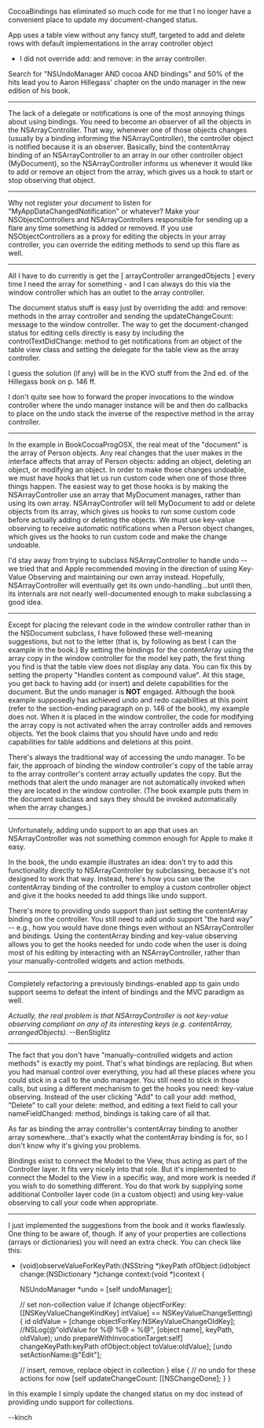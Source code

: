 CocoaBindings has eliminated so much code for me that I no longer have a convenient place to update my document-changed status.

App uses a table view without any fancy stuff, targeted to add and delete rows with default implementations in the array controller object
- I did not override add: and remove: in the array controller.

Search for "NSUndoManager AND cocoa AND bindings" and 50% of the hits lead you to Aaron Hillegass' chapter on the undo manager in the new edition of his book.

----

The lack of a delegate or notifications is one of the most annoying things about using bindings. You need to become an observer of all the objects in the NSArrayController. That way, whenever one of those objects changes (usually by a binding informing the NSArrayController), the controller object is notified because it is an observer. Basically, bind the contentArray binding of an NSArrayController to an array in our other controller object (MyDocument), so the NSArrayController informs us whenever it would like to add or remove an object from the array, which gives us a hook to start or stop observing that object.

----

Why not register your *document* to listen for "MyAppDataChangedNotification" or whatever? Make your NSObjectControllers and NSArrayControllers responsible for sending up a flare any time something is added or removed. If you use NSObjectControllers as a proxy for editing the objects in your array controller, you can override the editing methods to send up this flare as well.

----

All I have to do currently is get the [ arrayController arrangedObjects ] every time I need the array for something - and I can always do this via the window controller which has an outlet to the array controller.

The document status stuff is easy just by overriding the add: and remove: methods in the array controller and sending the updateChangeCount: message to the window controller. The way to get the document-changed status for editing cells directly is easy by including the controlTextDidChange: method to get notifications from an object of the table view class and setting the delegate for the table view as the array controller.

I guess the solution (if any) will be in the KVO stuff from the 2nd ed. of the Hillegass book on p. 146 ff.

I don't quite see how to forward the proper invocations to the window controller where the undo manager instance will be and then do callbacks to place on the undo stack the inverse of the respective method in the array controller.

----

In the example in BookCocoaProgOSX, the real meat of the "document" is the array of Person objects. Any real changes that the user makes in the interface affects that array of Person objects: adding an object, deleting an object, or modifying an object. In order to make those changes undoable, we must have hooks that let us run custom code when one of those three things happen. The easiest way to get those hooks is by making the NSArrayController use an array that MyDocument manages, rather than using its own array. NSArrayController will tell MyDocument to add or delete objects from its array, which gives us hooks to run some custom code before actually adding or deleting the objects. We must use key-value observing to receive automatic notifications when a Person object changes, which gives us the hooks to run custom code and make the change undoable.

I'd stay away from trying to subclass NSArrayController to handle undo -- we tried that and  Apple recommended moving in the direction of using Key-Value Observing and maintaining our own array instead. Hopefully, NSArrayController will eventually get its own undo-handling...but until then, its internals are not nearly well-documented enough to make subclassing a good idea.

----

Except for placing the relevant code in the window controller rather than in the NSDocument subclass, I have followed these well-meaning suggestions, but not to the letter (that is, by following as best I can the example in the book.) By setting the bindings for the contentArray using the array copy in the window controller for the model key path, the first thing you find is that the table view does not display any data. You can fix this by setting the property "Handles content as compound value". At this stage, you get back to having add (or insert) and delete capabilities for the document. But the undo manager is **NOT** engaged. Although the book example supposedly has achieved undo and redo capabilities at this point (refer to the section-ending paragraph on p. 146 of the book), my example does not. When it is placed in the window controller, the code for modifying the array copy is not activated when the array controller adds and removes objects. Yet the book claims that you should have undo and redo capabilities for table additions and deletions at this point.

There's always the traditional way of accessing the undo manager. To be fair, the approach of binding the window controller's copy of the table array to the array controller's content array actually updates the copy. But the methods that alert the undo manager are not automatically invoked when they are located in the window controller. (The book example puts them in the document subclass and says they should be invoked automatically when the array changes.)

----

Unfortunately, adding undo support to an app that uses an NSArrayController was not something common enough for Apple to make it easy.

In the book, the undo example illustrates an idea: don't try to add this functionality directly to NSArrayController by subclassing, because it's not designed to work that way. Instead, here's how you can use the contentArray binding of the controller to employ a custom controller object and give it the hooks needed to add things like undo support.

There's more to providing undo support than just setting the contentArray binding on the controller. You still need to add undo support "the hard way" -- e.g., how you would have done things even without an NSArrayController and bindings. Using the contentArray binding and key-value observing allows you to get the hooks needed for undo code when the user is doing most of his editing by interacting with an NSArrayController, rather than your manually-controlled widgets and action methods.

----

Completely refactoring a previously bindings-enabled app to gain undo support seems to defeat the intent of bindings and the MVC paradigm as well.

*Actually, the real problem is that NSArrayController is not key-value observing compliant on any of its interesting keys (e.g. contentArray, arrangedObjects).* --BenStiglitz

----

The fact that you don't have "manually-controlled widgets and action methods" is exactly my point. That's what bindings are replacing. But when you had manual control over everything, you had all these places where you could stick in a call to the undo manager. You still need to stick in those calls, but using a different mechanism to get the hooks you need: key-value observing. Instead of the user clicking "Add" to call your add: method, "Delete" to call your delete: method, and editing a text field to call your nameFieldChanged: method, bindings is taking care of all that.

As far as binding the array controller's contentArray binding to another array somewhere...that's exactly what the contentArray binding is for, so I don't know why it's giving you problems.

Bindings exist to connect the Model to the View, thus acting as part of the Controller layer. It fits very nicely into that role. But it's implemented to connect the Model to the View in a specific way, and more work is needed if you wish to do something different. You do that work by supplying some additional Controller layer code (in a custom object) and using key-value observing to call your code when appropriate.

----

I just implemented the suggestions from the book and it works flawlessly.  One thing to be aware of, though.  If any of your properties are collections (arrays or dictionaries) you will need an extra check.  You can check like this:

    
- (void)observeValueForKeyPath:(NSString *)keyPath
					  ofObject:(id)object
						change:(NSDictionary *)change
					   context:(void *)context {
					   
	NSUndoManager *undo = [self undoManager];
	
	// set non-collection value
	if (change objectForKey:[[NSKeyValueChangeKindKey] intValue] == NSKeyValueChangeSetting) {
		id oldValue = [change objectForKey:NSKeyValueChangeOldKey];
		//NSLog(@"oldValue for %@ %@ = %@", [object name], keyPath, oldValue);
		undo prepareWithInvocationTarget:self] changeKeyPath:keyPath
			ofObject:object
			toValue:oldValue];
		[undo setActionName:@"Edit"];
		
	// insert, remove, replace object in collection
	} else {
		// no undo for these actions for now
		[self updateChangeCount: [[NSChangeDone];
	}
}



In this example I simply update the changed status on my doc instead of providing undo support for collections.

--kinch

